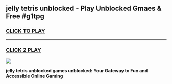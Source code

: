 
## jelly tetris unblocked - Play Unblocked Gmaes & Free #g1tpg
<h3>
<a href="https://news.freeplayer.one?title=jelly_tetris_unblocked&ref=24F">CLICK TO PLAY</a></h3>
<hr>

<h3>
<a href="https://news.freeplayer.one?title=jelly_tetris_unblocked&ref=24F">CLICK 2 PLAY</a>
  
</h3>

<a href="https://news.freeplayer.one?title=jelly_tetris_unblocked&ref=24F/"><img src="https://clearcache.store/games.png"></a>


**jelly tetris unblocked games unblocked: Your Gateway to Fun and Accessible Online Gaming**
